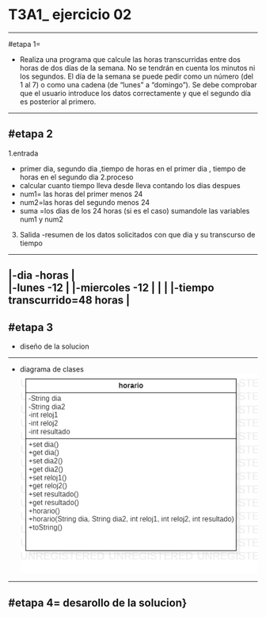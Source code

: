 # T3A1_ ejercicio 02
------------------------------------------------------------------------------------------------
#etapa 1=
- Realiza una programa que calcule las horas transcurridas entre dos horas de dos días de la semana. No se tendrán en cuenta los minutos ni los segundos. El día de la semana se puede pedir como un número (del 1 al 7) o como una cadena (de “lunes” a “domingo”). Se debe comprobar que el usuario introduce los datos correctamente y que el segundo día es posterior al primero.
------------------------------------------------------------------------------------------------
#etapa 2
-------------------------------------------------------------------------------------------------
1.entrada
- primer dia, segundo dia ,tiempo de horas en el primer dia , tiempo de horas en el segundo dia
2.proceso
- calcular cuanto tiempo lleva desde lleva contando los dias despues 
- num1= las horas del primer menos 24
- num2=las horas del segundo menos 24
- suma =los dias de los 24 horas (si es el caso) sumandole las variables num1 y num2
3. Salida
-resumen de los datos solicitados con que dia y su transcurso de tiempo 


-----------------------------------------------------------------------------
|-dia                                           -horas                       |                     
|-lunes                                          -12                         | 
|-miercoles                                      -12                         |
|                                                                            |
|-tiempo transcurrido=48 horas                                               |
------------------------------------------------------------------------------
#etapa 3
----------------------------------------------------------------------------------------------
- diseño de la solucion
----------------------------------------------------------------------------------------------
- diagrama de clases 
![](https://github.com/MelgarejoTorresIoannesIxca/Ejercicio2/blob/main/horario.png)
---------------------------------------------------------------------------------------------
#etapa 4= desarollo de la solucion}
----------------------------------------------------------------------------------------------

